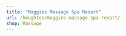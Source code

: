 ```yaml
---
title: "Maggies Massage Spa Resort"
url: /houghton/maggies-massage-spa-resort/
shop: Massage
---
```

